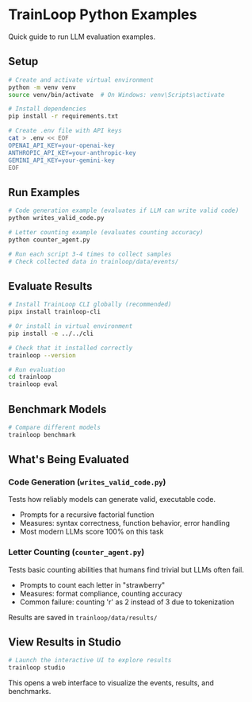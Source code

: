 # TrainLoop Python Examples

Quick guide to run LLM evaluation examples.

## Setup

```bash
# Create and activate virtual environment
python -m venv venv
source venv/bin/activate  # On Windows: venv\Scripts\activate

# Install dependencies
pip install -r requirements.txt

# Create .env file with API keys
cat > .env << EOF
OPENAI_API_KEY=your-openai-key
ANTHROPIC_API_KEY=your-anthropic-key  
GEMINI_API_KEY=your-gemini-key
EOF
```

## Run Examples

```bash
# Code generation example (evaluates if LLM can write valid code)
python writes_valid_code.py

# Letter counting example (evaluates counting accuracy)
python counter_agent.py

# Run each script 3-4 times to collect samples
# Check collected data in trainloop/data/events/
```

## Evaluate Results

```bash
# Install TrainLoop CLI globally (recommended)
pipx install trainloop-cli

# Or install in virtual environment
pip install -e ../../cli

# Check that it installed correctly
trainloop --version

# Run evaluation
cd trainloop
trainloop eval
```

## Benchmark Models

```bash
# Compare different models
trainloop benchmark
```

## What's Being Evaluated

### Code Generation (`writes_valid_code.py`)
Tests how reliably models can generate valid, executable code.
- Prompts for a recursive factorial function
- Measures: syntax correctness, function behavior, error handling
- Most modern LLMs score 100% on this task

### Letter Counting (`counter_agent.py`)
Tests basic counting abilities that humans find trivial but LLMs often fail.
- Prompts to count each letter in "strawberry"
- Measures: format compliance, counting accuracy
- Common failure: counting 'r' as 2 instead of 3 due to tokenization

Results are saved in `trainloop/data/results/`

## View Results in Studio

```bash
# Launch the interactive UI to explore results
trainloop studio
```

This opens a web interface to visualize the events, results, and benchmarks.